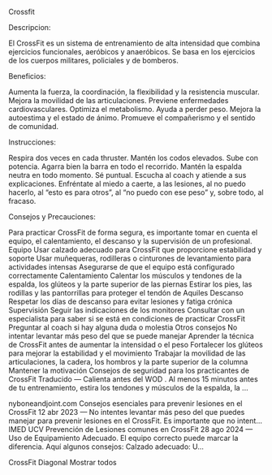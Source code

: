 Crossfit

Descripcion: 

El CrossFit es un sistema de entrenamiento de alta intensidad que combina ejercicios funcionales, aeróbicos y anaeróbicos. Se basa en los ejercicios de los cuerpos militares, policiales y de bomberos. 

Beneficios:

Aumenta la fuerza, la coordinación, la flexibilidad y la resistencia muscular.
Mejora la movilidad de las articulaciones.
Previene enfermedades cardiovasculares.
Optimiza el metabolismo.
Ayuda a perder peso.
Mejora la autoestima y el estado de ánimo.
Promueve el compañerismo y el sentido de comunidad.


Instrucciones: 

Respira dos veces en cada thruster.
Mantén los codos elevados.
Sube con potencia.
Agarra bien la barra en todo el recorrido.
Mantén la espalda neutra en todo momento.
Sé puntual.
Escucha al coach y atiende a sus explicaciones.
Enfréntate al miedo a caerte, a las lesiones, al no puedo hacerlo, al “esto es para otros”, al “no puedo con ese peso” y, sobre todo, al fracaso.


Consejos y Precauciones: 

Para practicar CrossFit de forma segura, es importante tomar en cuenta el equipo, el calentamiento, el descanso y la supervisión de un profesional. 
Equipo 
Usar calzado adecuado para CrossFit que proporcione estabilidad y soporte
Usar muñequeras, rodilleras o cinturones de levantamiento para actividades intensas
Asegurarse de que el equipo está configurado correctamente
Calentamiento 
Calentar los músculos y tendones de la espalda, los glúteos y la parte superior de las piernas
Estirar los pies, las rodillas y las pantorrillas para proteger el tendón de Aquiles
Descanso 
Respetar los días de descanso para evitar lesiones y fatiga crónica
Supervisión 
Seguir las indicaciones de los monitores
Consultar con un especialista para saber si se está en condiciones de practicar CrossFit
Preguntar al coach si hay alguna duda o molestia
Otros consejos
No intentar levantar más peso del que se puede manejar 
Aprender la técnica de CrossFit antes de aumentar la intensidad o el peso 
Fortalecer los glúteos para mejorar la estabilidad y el movimiento 
Trabajar la movilidad de las articulaciones, la cadera, los hombros y la parte superior de la columna 
Mantener la motivación 
Consejos de seguridad para los practicantes de CrossFit
Traducido — Calienta antes del WOD . Al menos 15 minutos antes de tu entrenamiento, estira los tendones y músculos de la espalda, la ...

nyboneandjoint.com
Consejos esenciales para prevenir lesiones en el CrossFit
12 abr 2023 — No intentes levantar más peso del que puedes manejar para prevenir lesiones en el CrossFit. Es importante que no intent...
IMED UCV
Prevención de Lesiones comunes en CrossFit
28 ago 2024 — Uso de Equipamiento Adecuado. El equipo correcto puede marcar la diferencia. Aquí algunos consejos: Calzado adecuado: U...

CrossFit Diagonal
Mostrar todos
